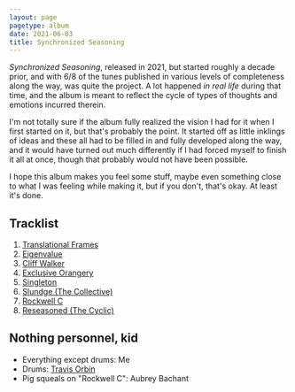 ```yaml
---
layout: page
pagetype: album
date: 2021-06-03
title: Synchronized Seasoning
---
```


_Synchronized Seasoning_, released in 2021, but started roughly a decade prior,
and with 6/8 of the tunes published in various levels of completeness along the way,
was quite the project.
A lot happened _in real life_ during that time, and the album is meant to
reflect the cycle of types of thoughts and
emotions incurred therein.

I'm not totally sure if the album fully realized the vision I had for it when I
first started on it, but that's probably the point.
It started off as little inklings of ideas and these all had to be filled in
and fully developed along the way, and it
would have turned out much differently if I had forced myself to finish it all
at once, though that probably would not have been possible.

I hope this album makes you feel some stuff, maybe even something close to
what I was feeling while making it, but if you don't, that's okay.
At least it's done.


## Tracklist

1. [Translational Frames](translational-frames)
2. [Eigenvalue](eigenvalue)
3. [Cliff Walker](cliff-walker)
4. [Exclusive Orangery](exclusive-orangery)
5. [Singleton](singleton)
6. [Slundge (The Collective)](slundge)
7. [Rockwell C](rockwell)
8. [Reseasoned (The Cyclic)](reseasoned)


## Nothing personnel, kid

* Everything except drums: Me
* Drums: [Travis Orbin](http://travisorbin.com)
* Pig squeals on "Rockwell C": Aubrey Bachant
